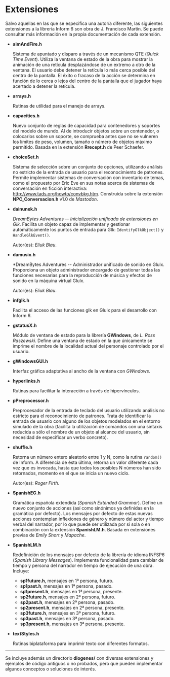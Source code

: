 
# Extensiones

Salvo aquellas en las que se especifica una autoría diferente, las siguientes extensiones a la librería Inform 6 son obra de J. Francisco Martín. Se puede consultar más información en la propia documentación de cada extensión.

- **aimAndFire.h**

   Sistema de apuntado y disparo a través de un mecanismo QTE (*Quick Time Event*). Utiliza la ventana de estado de la obra para mostrar la animación de una retícula desplazándose de un extremo a otro de la ventana. El usuario debe detener la retícula lo más cerca posible del centro de la pantalla. El éxito o fracaso de la acción se determina en función de lo cerca o lejos del centro de la pantalla que el jugador haya acertado a detener la retícula.

- **arrays.h**

   Rutinas de utilidad para el manejo de arrays.

- **capacities.h**

   Nuevo conjunto de reglas de capacidad para contenedores y soportes del modelo de mundo. Al de introducir objetos sobre un contenedor, o colocarlos sobre un soporte, se comprueba antes que no se vulneren los límites de peso, volumen, tamaño o número de objetos máximo permitido. Basada en la extensión **Rrecept.h** de Peer Schaefer.

- **choiceSet.h**

   Sistema de selección sobre un conjunto de opciones, utilizando análisis no estricto de la entrada de usuario para el reconocimiento de patrones. Permite implementar sistemas de conversación con inventario de temas, como el propuesto por Eric Eve en sus notas acerca de sistemas de conversación en ficción interactiva: <http://www.tads.org/howto/convbkg.htm>. Construída sobre la extensión **NPC_Conversacion.h** v1.0 de *Mastodon*.

- **dainunek.h**

   *DreamBytes Adventures -- Inicialización unificada de extensiones en Glk*. Facilita un objeto capaz de implementar y gestionar automáticamente los puntos de entrada para Glk: ``IdentifyGlkObject()`` y ``HandleGlkEvent()``.

   Autor(es): *Eliuk Blau*.

- **damusix.h**

   *DreamBytes Adventures -- Administrador unificado de sonido en Glulx. Proporciona un objeto administrador encargado de gestionar todas las funciones necesarias para la reproducción de música y efectos de sonido en la máquina virtual Glulx.

   Autor(es): *Eliuk Blau*.

- **infglk.h**

   Facilita el acceso de las funciones glk en Glulx para el desarrollo con Inform 6.

- **gstatusX.h**

   Módulo de ventana de estado para la librería **GWindows**, de *L. Ross Raszewski*. Define una ventana de estado en la que únicamente se imprime el nombre de la localidad actual del personaje controlado por el usuario.

- **gWindowsGUI.h**

   Interfaz gráfica adaptativa al ancho de la ventana con *GWindows*.

- **hyperlinks.h**

   Rutinas para facilitar la interacción a través de hipervínculos.

- **pPreprocessor.h**

   Preprocesador de la entrada de teclado del usuario utilizando análisis no estricto para el reconocimiento de patrones. Trata de identificar la entrada de usuario con alguno de los objetos modelados en el entorno simulado de la obra (facilita la utilización de comandos con una sintaxis reducida a sólo el nombre de un objeto al alcance del usuario, sin necesidad de especificar un verbo concreto).

- **shuffle.h**

   Retorna un número entero aleatorio entre 1 y N, como la rutina `random()` de Inform. A diferencia de ésta última, retorna un valor diferente cada vez que es invocada, hasta que todos los posibles N números han sido retornados, momento en el que se inicia un nuevo ciclo.

   Autor(es): *Roger Firth*.

- **SpanishEG.h**

   Gramática española extendida (*Spanish Extended Grammar*). Define un nuevo conjunto de acciones (así como sinónimos ya definidas en la gramática por defecto). Los mensajes por defecto de estas nuevas acciones contemplan inflexiones de género y número del actor y tiempo verbal del narrador, por lo que puede ser utilizada por si sola o en combinación con la extensión **SpanishLM.h**. Basada en extensiones previas de *Emily Short* y *Mapache*.

- **SpanishLM.h**

   Redefinición de los mensajes por defecto de la librería de idioma INFSP6 (*Spanish Library Messages*). Implementa funcionalidad para cambiar de tiempo y persona del narrador en tiempo de ejecución de una obra. Incluye:

  + **sp1future.h**, mensajes en 1ª persona, futuro.
  + **sp1past.h**, mensajes en 1ª persona, pasado.
  + **sp1present.h**, mensajes en 1ª persona, presente.
  + **sp2future.h**, mensajes en 2ª persona, futuro.
  + **sp2past.h**, mensajes en 2ª persona, pasado.
  + **sp2present.h**, mensajes en 2ª persona, presente.
  + **sp3future.h**, mensajes en 3ª persona, futuro.
  + **sp3past.h**, mensajes en 3ª persona, pasado.
  + **sp3present.h**, mensajes en 3ª persona, presente.

- **textStyles.h**

   Rutinas biplataforma para imprimir texto con diferentes formatos.

***

Se incluye además un directorio **diogenes/** con diversas extensiones y ejemplos de código antiguos o no probados, pero que pueden implementar algunos conceptos o soluciones de interés.
